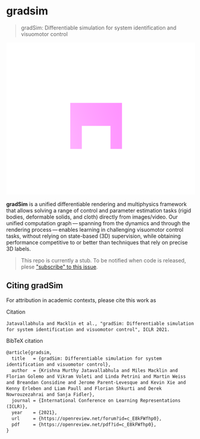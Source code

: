 # gradsim

> gradSim: Differentiable simulation for system identification and visuomotor control

<p align="center">
	<img src="assets/walker.gif" />
</p>

**gradSim** is a unified differentiable rendering and multiphysics framework that allows solving a range of control and parameter estimation tasks (rigid bodies, deformable solids, and cloth) directly from images/video. Our unified computation graph — spanning from the dynamics and through the rendering process — enables learning in challenging visuomotor control tasks, without relying on state-based (3D) supervision, while obtaining performance competitive to or better than techniques that rely on precise 3D labels.

> This repo is currently a stub. To be notified when code is released, plese ["subscribe" to this issue](https://github.com/gradsim/gradsim/issues/1).


## Citing gradSim

For attribution in academic contexts, please cite this work as

Citation

```
Jatavallabhula and Macklin et al., "gradSim: Differentiable simulation for system identification and visuomotor control", ICLR 2021.

```

BibTeX citation

```
@article{gradsim,
  title   = {gradSim: Differentiable simulation for system identification and visuomotor control},
  author  = {Krishna Murthy Jatavallabhula and Miles Macklin and Florian Golemo and Vikram Voleti and Linda Petrini and Martin Weiss and Breandan Considine and Jerome Parent-Levesque and Kevin Xie and Kenny Erleben and Liam Paull and Florian Shkurti and Derek Nowrouzezahrai and Sanja Fidler},
  journal = {International Conference on Learning Representations (ICLR)},
  year    = {2021},
  url     = {https://openreview.net/forum?id=c_E8kFWfhp0},
  pdf     = {https://openreview.net/pdf?id=c_E8kFWfhp0},
}
```
